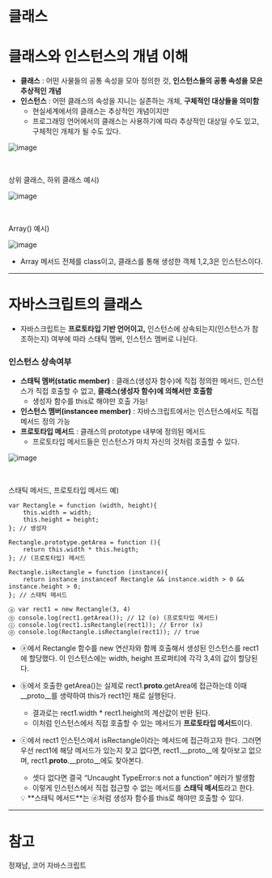 # 클래스

# **클래스와 인스턴스의 개념 이해**

- **클래스** : 어떤 사물들의 공통 속성을 모아 정의한 것, **인스턴스들의 공통 속성을 모은 추상적인 개념**
- **인스턴스** : 어떤 클래스의 속성을 지니는 실존하는 개체, **구체적인 대상들을 의미함**
    - 현실세계에서의 클래스는 추상적인 개념이지만
    - 프로그래밍 언어에서의 클래스는 사용하기에 따라 추상적인 대상일 수도 있고, 구체적인 개체가 될 수도 있다.

![image](https://github.com/YuHyeonWook/TIL/assets/110236953/71710cdf-9581-49f6-9518-405de4e985b0)

<br>

상위 클래스, 하위 클래스 예시)

![image](https://github.com/YuHyeonWook/TIL/assets/110236953/8293fb7f-f782-48dc-aa15-21432fa61ed7)

<br>


Array() 예시)

![image](https://github.com/YuHyeonWook/TIL/assets/110236953/b21abc66-839f-4d41-9b91-ba100bee047b)


- Array 메서드 전체를 class이고, 클래스를 통해 생성한 객체 1,2,3은 인스턴스이다.

---

# **자바스크립트의 클래스**

- 자바스크립트는 **프로토타입 기반 언어이고,** 인스턴스에 상속되는지(인스턴스가 참조하는지) 여부에 따라 스태틱 멤버, 인스턴스 멤버로 나뉜다.

### 인스턴스 상속여부

- **스태틱 멤버(static member)** : 클래스(생성자 함수)에 직접 정의한 메서드, 인스턴스가 직접 호출할 수 없고, **클래스(생성자 함수)에 의해서만 호출함**
    - 생성자 함수를 this로 해야만 호출 가능!
- **인스턴스 멤버(instancee member)** : 자바스크립트에서는 인스턴스에서도 직접 메서드 정의 가능
- **프로토타입 메서드** : 클래스의 prototype 내부에 정의된 메서드
    - 프로토타입 메서드들은 인스턴스가 마치 자신의 것처럼 호출할 수 있다.

![image](https://github.com/YuHyeonWook/TIL/assets/110236953/1661b971-daf7-4abf-bf98-11cae48d1667)

<br>

스태틱 메서드, 프로토타입 메서드 예)

```
var Rectangle = function (width, height){ 
	this.width = width;
	this.height = height;
}; // 생성자

Rectangle.prototype.getArea = function (){ 
	return this.width * this.heigth;
}; // (프로토타입) 메서드

Rectangle.isRectangle = function (instance){ 
	return instance instanceof Rectangle && instance.width > 0 && instance.height > 0;
}; // 스태틱 메서드

ⓐ var rect1 = new Rectangle(3, 4)
ⓑ console.log(rect1.getArea()); // 12 (o) (프로토타입 메서드)
ⓒ console.log(rect1.isRectangle(rect1)); // Error (x)
ⓓ console.log(Rectangle.isRectangle(rect1)); // true
```

- ⓐ에서 Rectangle 함수를 new 연산자와 함께 호출해서 생성된 인스턴스를 rect1에 할당했다. 이 인스턴스에는 width, height 프로퍼티에 각각 3,4의 값이 할당된다.
- ⓑ에서 호출한 getArea()는 실제로 rect1.__proto__.getArea에 접근하는데 이때 __proto__를 생략하여 this가 rect1인 채로 실행된다.
    - 결과로는 rect1.width * rect1.height의 계산값이 반환 된다.
    - 이처럼 인스턴스에서 직접 호출할 수 있는 메서드가 **프로토타입 메서드**이다.
- ⓒ에서 rect1 인스턴스에서 isRectangle이라는 메서드에 접근하고자 한다. 그러면 우선 rect1에 해당 메서드가 있는지 찾고 없다면, rect1.__proto__에 찾아보고 없으며, rect1.__proto__.__proto__에도 찾아본다.
    - 셋다 없다면 결국 “Uncaught TypeError:s not a function” 에러가 발생함
    - 이렇게 인스턴스에서 직접 접근할 수 없는 메서드를 **스태딕 메서드**라고 한다.
    
    <aside>
    💡 **스태틱 메서드**는 ⓓ처럼 생성자 함수를 this로 해야만 호출할 수 있다.
    
    </aside>
    

---

# 참고

정재남, 코어 자바스크립트
